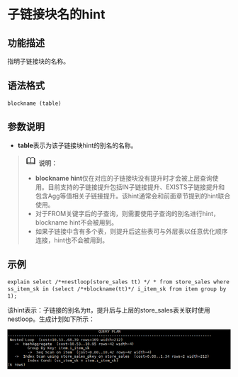 # 子链接块名的hint<a name="ZH-CN_TOPIC_0245374573"></a>

## 功能描述<a name="zh-cn_topic_0237121538_section290819468377"></a>

指明子链接块的名称。

## 语法格式<a name="zh-cn_topic_0237121538_section530131664410"></a>

```
blockname (table)
```

## 参数说明<a name="zh-cn_topic_0237121538_section41303128143838"></a>

-   **table**表示为该子链接块hint的别名的名称。

>![](public_sys-resources/icon-note.gif) **说明：**   
>-   **blockname hint**仅在对应的子链接块没有提升时才会被上层查询使用。目前支持的子链接提升包括IN子链接提升、EXISTS子链接提升和包含Agg等值相关子链接提升。该hint通常会和前面章节提到的hint联合使用。  
>-   对于FROM关键字后的子查询，则需要使用子查询的别名进行hint，blockname hint不会被用到。  
>-   如果子链接中含有多个表，则提升后这些表可与外层表以任意优化顺序连接，hint也不会被用到。  

## 示例<a name="zh-cn_topic_0237121538_section1127715590585"></a>

```
explain select /*+nestloop(store_sales tt) */ * from store_sales where ss_item_sk in (select /*+blockname(tt)*/ i_item_sk from item group by 1);
```

该hint表示：子链接的别名为tt，提升后与上层的store\_sales表关联时使用nestloop。生成计划如下所示：

![](figures/zh-cn_image_0253038757.png)

